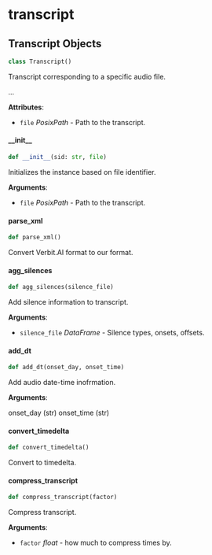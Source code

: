 <a id="transcript"></a>

# transcript

<a id="transcript.Transcript"></a>

## Transcript Objects

```python
class Transcript()
```

Transcript corresponding to a specific audio file.

...

**Attributes**:

- `file` _PosixPath_ - Path to the transcript.

<a id="transcript.Transcript.__init__"></a>

#### \_\_init\_\_

```python
def __init__(sid: str, file)
```

Initializes the instance based on file identifier.

**Arguments**:

- `file` _PosixPath_ - Path to the transcript.

<a id="transcript.Transcript.parse_xml"></a>

#### parse\_xml

```python
def parse_xml()
```

Convert Verbit.AI format to our format.

<a id="transcript.Transcript.agg_silences"></a>

#### agg\_silences

```python
def agg_silences(silence_file)
```

Add silence information to transcript.

**Arguments**:

- `silence_file` _DataFrame_ - Silence types, onsets, offsets.

<a id="transcript.Transcript.add_dt"></a>

#### add\_dt

```python
def add_dt(onset_day, onset_time)
```

Add audio date-time inofrmation.

**Arguments**:

  onset_day (str)
  onset_time (str)

<a id="transcript.Transcript.convert_timedelta"></a>

#### convert\_timedelta

```python
def convert_timedelta()
```

Convert to timedelta.

<a id="transcript.Transcript.compress_transcript"></a>

#### compress\_transcript

```python
def compress_transcript(factor)
```

Compress transcript.

**Arguments**:

- `factor` _float_ - how much to compress times by.

